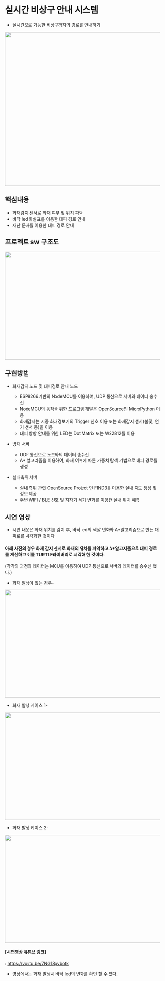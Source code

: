 # 실시간 비상구 안내 시스템

- 실시간으로 가능한 비상구까지의 경로를 안내하기
<img src="https://user-images.githubusercontent.com/90401282/145148578-18326d5e-ce4a-423f-9b9f-602e972bc68b.jpg" width="900" height="500">



## 핵심내용

- 화재감지 센서로 화재 여부 및 위치 파악
- 바닥 led 화살표를 이용한 대피 경로 안내
- 재난 문자를 이용한 대피 경로 안내



## 프로젝트 sw 구조도

<img src="https://user-images.githubusercontent.com/90401282/145147840-3a91098a-17ca-440e-8eda-2438e4a236ee.png" width="900" height="350">



## 구현방법

* 화재감지 노드 및 대피경로 안내 노드 
  - ESP8266기반의 NodeMCU를 이용하여, UDP 통신으로 서버와 데이터 송수신
  - NodeMCU의 동작을 위한 프로그램 개발은 OpenSource인 MicroPython 이용
  - 화재감지는 시중 화재경보기의 Trigger 신호 이용 또는 화재감지 센서(불꽃, 연기 센서 등)을 이용
  - 대피 방향 안내를 위한 LED는 Dot Matrix 또는 WS2812를 이용

* 방재 서버
  - UDP 통신으로 노드와의 데이터 송수신
  - A* 알고리즘을 이용하여, 화재 여부에 따른 가중치 탐색 기법으로 대피 경로를 생성

* 실내측위 서버
  - 실내 측위 관련 OpenSource Project 인 FIND3를 이용한 실내 지도 생성 및 정보 제공
  - 주변 WIFI / BLE 신호 및 지자기 세기 변화를 이용한 실내 위치 예측


## 시연 영상
- 시연 내용은 화재 위치를 감지 후, 바닥 led의 색깔 변화와 A*알고리즘으로 만든 대피로를 시각화한 것이다.

#### 아래 사진의 경우 화재 감지 센서로 화재의 위치를 파악하고 A*알고지즘으로 대피 경로를 계산하고 이를 TURTLE라이버리로 시각화 한 것이다.
(각각의 과정의 데이터는 MCU를 이용하여 UDP 통신으로 서버와 데이터를 송수신 했다.)

- 화재 발생이 없는 경우- 
<img src="https://user-images.githubusercontent.com/90401282/145150501-f25df5ba-b748-4d69-8c7a-74f9fbed200f.jpg" width="900" height="350">

- 화재 발생 케이스 1- 
<img src="https://user-images.githubusercontent.com/90401282/145149809-762afc8d-4b66-4bae-b199-0136a2c35dc8.jpg" width="900" height="350">

- 화재 발생 케이스 2- 
<img src="https://user-images.githubusercontent.com/90401282/145149812-673fa1be-4235-4964-b281-959246626526.jpg" width="900" height="350">


#### [시연영상 유튜브 링크]
: https://youtu.be/7NG18pvbotk
- 영상에서는 화재 발생시 바닥 led의 변화를 확인 할 수 있다.

